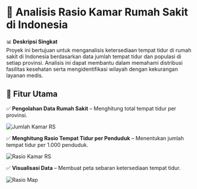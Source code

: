 # 🏥 Analisis Rasio Kamar Rumah Sakit di Indonesia  

📊 **Deskripsi Singkat**  
Proyek ini bertujuan untuk menganalisis ketersediaan tempat tidur di rumah sakit di Indonesia berdasarkan data jumlah tempat tidur dan populasi di setiap provinsi. Analisis ini dapat membantu dalam memahami distribusi fasilitas kesehatan serta mengidentifikasi wilayah dengan kekurangan layanan medis.  

## 📌 **Fitur Utama**  
✅ **Pengolahan Data Rumah Sakit** – Menghitung total tempat tidur per provinsi.

![Jumlah Kamar RS](https://github.com/user-attachments/assets/0d2f0317-016e-4c02-94e1-5edee2033113)

✅ **Menghitung Rasio Tempat Tidur per Penduduk** – Menentukan jumlah tempat tidur per 1.000 penduduk.

![Rasio Kamar RS](https://github.com/user-attachments/assets/31fa6d07-4edf-4f5a-b7a9-4fb338441786)

✅ **Visualisasi Data** – Membuat peta sebaran ketersediaan tempat tidur. 

![Rasio Map](https://github.com/user-attachments/assets/a9a78d5f-281a-427b-bc2d-6c99d8501577)

